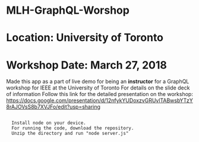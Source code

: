 # MLH-GraphQL-Worshop
# Location: University of Toronto
# Workshop Date: March 27, 2018

Made this app as a part of live demo for being an <b>instructor</b> for a GraphQL workshop for IEEE at the University of Toronto
For details on the slide deck of information
Follow this link for the detailed presentation on the workshop: 
https://docs.google.com/presentation/d/12nfykYUDoxzvGRUvlTABwsbYTzY8rAJOVsS8b7XVJFo/edit?usp=sharing



<code> 
  Install node on your device.
  For running the code, download the repository.
  Unzip the directory and run "node server.js"
</code>
